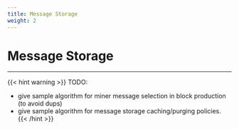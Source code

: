 ```yaml
---
title: Message Storage
weight: 2
---
```


# Message Storage
---

{{< hint warning >}}
TODO:

- give sample algorithm for miner message selection in block production (to avoid dups)
- give sample algorithm for message storage caching/purging policies.
{{< /hint >}}
